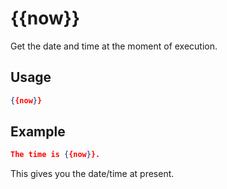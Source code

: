 # {{now}}

Get the date and time at the moment of execution.

## Usage

```json
{{now}}
```

## Example

```json
The time is {{now}}.
```

This gives you the date/time at present.
